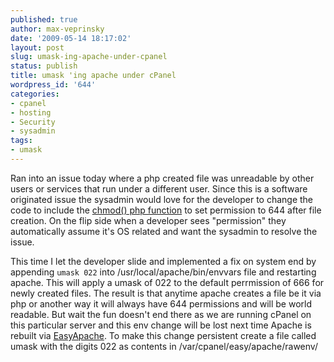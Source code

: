 ```yaml
---
published: true
author: max-veprinsky
date: '2009-05-14 18:17:02'
layout: post
slug: umask-ing-apache-under-cpanel
status: publish
title: umask 'ing apache under cPanel
wordpress_id: '644'
categories:
- cpanel
- hosting
- Security
- sysadmin
tags:
- umask
---
```


Ran into an issue today where a php created file was unreadable by other users or services that run under a different user.  Since this is a software originated issue the sysadmin would love for the developer to change the code to include the [chmod() php function](http://us2.php.net/chmod)  to set permission to 644 after file creation.  On the flip side when a developer sees "permission" they automatically assume it's OS related and want the sysadmin to resolve the issue. 

This time I let the developer slide and implemented a fix on system end by appending `umask 022` into /usr/local/apache/bin/envvars file and restarting apache. This will apply a umask of 022 to the default perrmission of 666 for newly created files. The result is that anytime apache creates a file be it via php or another way it will always have 644 permissions and will be world readable.
But wait the fun doesn't end there as we are running cPanel on this particular server and this env change will be lost next time Apache is rebuilt via [EasyApache](http://www.cpanel.net/documentation/easyapache/ea3custom_modvar.html). To make this change persistent create a file called umask with the digits 022 as contents in /var/cpanel/easy/apache/rawenv/
